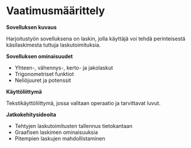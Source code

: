 ﻿# Vaatimusmäärittely

**Sovelluksen kuvaus**

Harjoitustyön sovelluksena on laskin, jolla käyttäjä voi tehdä perinteisestä käsilaskimesta tuttuja laskutoimituksia.

**Sovelluksen ominaisuudet**

* Yhteen-, vähennys-, kerto- ja jakolaskut
* Trigonometriset funktiot
* Neliöjuuret ja potenssit

**Käyttöliittymä**

Tekstikäyttöliittymä, jossa valitaan operaatio ja tarvittavat luvut.

**Jatkokehitysideoita**

* Tehtyjen laskutoimitusten tallennus tietokantaan
* Graafisen laskimen ominaisuuksia
* Pitempien laskujen mahdollistaminen
